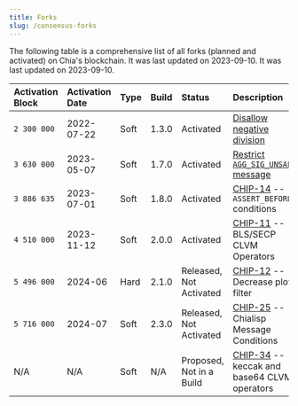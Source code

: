 ```yaml
---
title: Forks
slug: /consensus-forks
---
```


The following table is a comprehensive list of all forks (planned and activated) on Chia's blockchain. It was last updated on 2023-09-10. It was last updated on 2023-09-10.

| Activation Block | Activation Date | Type | Build | Status                               | Description                                                                                                                                                    |
|:---------------- |:--------------- |:---- |:----- |:------------------------------------ |:-------------------------------------------------------------------------------------------------------------------------------------------------------------- |
| `2 300 000`      | 2022-07-22      | Soft | 1.3.0 | Activated                            | [Disallow negative division](https://www.chia.net/2022/03/04/divided-we-fork/)                                                                                 |
| `3 630 000`      | 2023-05-07      | Soft | 1.7.0 | Activated                            | [Restrict `AGG_SIG_UNSAFE` message](https://github.com/Chia-Network/post-mortem/blob/main/2023-05/2023-05-08-AGG_SIG_UNSAFE-can-mimic-AGG_SIG_ME-condition.md) |
| `3 886 635`      | 2023-07-01      | Soft | 1.8.0 | Activated                            | [CHIP-14](https://github.com/Chia-Network/chips/blob/main/CHIPs/chip-0014.md) -- `ASSERT_BEFORE_*` conditions                                                  |
| `4 510 000`      | 2023-11-12      | Soft | 2.0.0 | Activated                            | [CHIP-11](https://github.com/Chia-Network/chips/blob/main/CHIPs/chip-0011.md) -- BLS/SECP CLVM Operators                                                       |
| `5 496 000`      | 2024-06         | Hard | 2.1.0 | Released, <br/> Not Activated  | [CHIP-12](https://github.com/Chia-Network/chips/blob/main/CHIPs/chip-0012.md) -- Decrease plot filter                                                          |
| `5 716 000`      | 2024-07         | Soft | 2.3.0 | Released, <br/> Not Activated  | [CHIP-25](https://github.com/Chia-Network/chips/pull/98) -- Chialisp Message Conditions                                                                        |
| N/A              | N/A             | Soft | N/A   | Proposed, <br/> Not in a Build | [CHIP-34](https://github.com/Chia-Network/chips/pull/116) -- keccak and base64 CLVM operators                                                                  |
